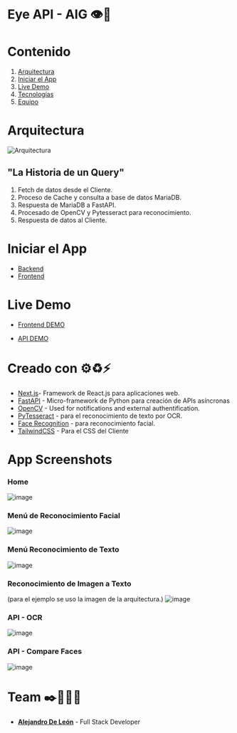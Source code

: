 <a name="EcoBridge"></a>
# Eye API - AIG 👁🚀
# Contenido

1. [Arquitectura](#Arquitectura)
2. [Iniciar el App](#Getting_Started)
3. [Live Demo](#Live_Demo)
4. [Tecnologías](#Technologies)
5. [Equipo](#Team)

<a name="Arquitectura"></a>
# Arquitectura
![Arquitectura](https://user-images.githubusercontent.com/63655402/126729066-a7fc753a-24ee-4461-9d68-62e4c76bd9ba.jpg)


## "La Historia de un Query"

1. Fetch de datos desde el Cliente.
2. Proceso de Cache y consulta a base de datos MariaDB.
3. Respuesta de MariaDB a FastAPI.
4. Procesado de OpenCV y Pytesseract para reconocimiento.
5. Respuesta de datos al Cliente.
<a name="roadmap"></a>

<a name="Getting_Started"></a>
# Iniciar el App


- [Backend](backend/README.md)
- [Frontend](frontend/README.md)

<a name="Live_Demo"></a>
# Live Demo

- [Frontend DEMO](https://ecobridge.mybluemix.net)

- [API DEMO](https://ecobridge-api.mybluemix.net/docs)
<a name="Technologies"></a>
# Creado con ⚙♻⚡

* [Next.js](https://flutter.dev/)- Framework de React.js para aplicaciones web.
* [FastAPI](https://nodejs.org/en/) - Micro-framework de Python para creación de APIs asíncronas
* [OpenCV](https://pypi.org/project/opencv-python/) - Used for notifications and external authentification. 
* [PyTesseract](https://pypi.org/project/pytesseract/) - para el reconocimiento de texto por OCR.
* [Face Recognition](https://github.com/ageitgey/face_recognition) - para reconocimiento facial.
* [TailwindCSS](https://tailwindcss.com/docs/) - Para el CSS del Cliente

<!--<a name="App_Screenshots"></a>-->
# App Screenshots

### Home

![image](https://user-images.githubusercontent.com/63655402/126728058-27c562e8-f9e7-430c-9a33-0ff66052178d.png)

### Menú de Reconocimiento Facial
![image](https://user-images.githubusercontent.com/63655402/126728085-a32ba3f2-176c-42c2-80ad-eeb6514d45d6.png)

### Menú Reconocimiento de Texto
![image](https://user-images.githubusercontent.com/63655402/126728169-f6d82f57-01f4-4efc-920e-95ba9903e54b.png)

### Reconocimiento de Imagen a Texto 
(para el ejemplo se uso la imagen de la arquitectura.)
![image](https://user-images.githubusercontent.com/63655402/126743899-1085cbf7-0df9-44d9-9140-642b20a29a7a.png)
 
 ### API - OCR
 ![image](https://user-images.githubusercontent.com/63655402/126737561-c47d72e8-0d4f-4eb0-afce-81107f318870.png)
 
 ### API - Compare Faces
 ![image](https://user-images.githubusercontent.com/63655402/126737660-781de00a-3bb9-47f8-8b86-64ff9bbd219f.png)

 
<a name="Team"></a>
# Team ✒️👨🏽‍💻
* [**Alejandro De León**](https://www.alejoend.codes/) - Full Stack Developer
